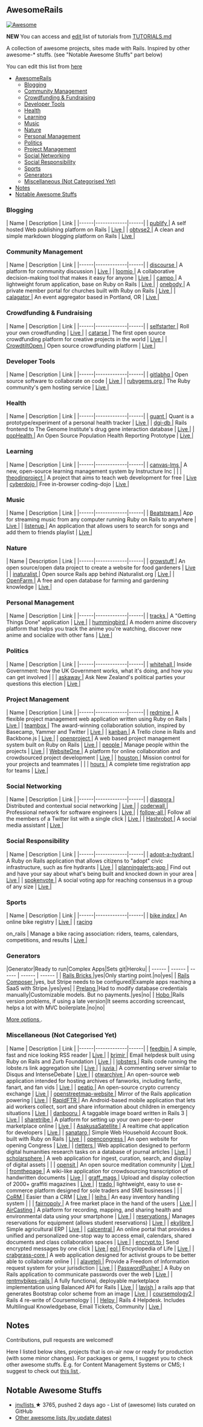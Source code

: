 <h2>
 AwesomeRails
</h2>
<p>
 <a href="https://github.com/sindresorhus/awesome">
  <img alt="Awesome" src="https://cdn.rawgit.com/sindresorhus/awesome/d7305f38d29fed78fa85652e3a63e154dd8e8829/media/badge.svg"/>
 </a>
</p>
<p>
 <strong>
  NEW
 </strong>
 You can access and
 <a href="https://github.com/ekremkaraca/awesome-rails/edit/master/TUTORIALS.md">
  edit
 </a>
 list of tutorials from
 <a href="https://github.com/ekremkaraca/awesome-rails/blob/master/TUTORIALS.md">
  TUTORIALS.md
 </a>
</p>
<p>
 A collection of awesome projects, sites made with Rails. Inspired by other awesome-* stuffs. (see "Notable Awesome Stuffs" part below)
</p>
<p>
 You can edit this list from
 <a href="https://github.com/ekremkaraca/awesome-rails/edit/master/README.md">
  here
 </a>
</p>
<ul>
 <li>
  <a href="#AwesomeRails">
   AwesomeRails
  </a>
  <ul>
   <li>
    <a href="#blogging">
     Blogging
    </a>
   </li>
   <li>
    <a href="#community-management">
     Community Management
    </a>
   </li>
   <li>
    <a href="#crowdfunding--fundraising">
     Crowdfunding & Fundraising
    </a>
   </li>
   <li>
    <a href="#developer-tools">
     Developer Tools
    </a>
   </li>
   <li>
    <a href="#health">
     Health
    </a>
   </li>
   <li>
    <a href="#learning">
     Learning
    </a>
   </li>
   <li>
    <a href="#music">
     Music
    </a>
   </li>
   <li>
    <a href="#nature">
     Nature
    </a>
   </li>
   <li>
    <a href="#personal-management">
     Personal Management
    </a>
   </li>
   <li>
    <a href="#politics">
     Politics
    </a>
   </li>
   <li>
    <a href="#project-management">
     Project Management
    </a>
   </li>
   <li>
    <a href="#social-networking">
     Social Networking
    </a>
   </li>
   <li>
    <a href="#social-responsibility">
     Social Responsibility
    </a>
   </li>
   <li>
    <a href="#sports">
     Sports
    </a>
   </li>
   <li>
    <a href="#generators">
     Generators
    </a>
   </li>
   <li>
    <a href="#miscellaneous-not-categorised-yet">
     Miscellaneous (Not Categorised Yet)
    </a>
   </li>
  </ul>
 </li>
 <li>
  <a href="#notes">
   Notes
  </a>
 </li>
 <li>
  <a href="#notable-awesome-stuffs">
   Notable Awesome Stuffs
  </a>
 </li>
</ul>
<h3>
 Blogging
</h3>
<p>
 | Name | Description | Link |
|------|-------------|------|
|
 <a href="https://github.com/publify/publify">
  publify
 </a>
 | A self hosted Web publishing platform on Rails |
 <a href="http://demo.publify.co/">
  Live
 </a>
 |
|
 <a href="https://github.com/natew/obtvse2">
  obtvse2
 </a>
 | A clean and simple markdown blogging platform on Rails |
 <a href="http://obtvse2.herokuapp.com/">
  Live
 </a>
 |
</p>
<h3>
 Community Management
</h3>
<p>
 | Name | Description | Link |
|------|-------------|------|
|
 <a href="https://github.com/discourse/discourse">
  discourse
 </a>
 | A platform for community discussion |
 <a href="http://try.discourse.org/">
  Live
 </a>
 |
|
 <a href="https://github.com/loomio/loomio">
  loomio
 </a>
 | A collaborative decision-making tool that makes it easy for anyone |
 <a href="https://www.loomio.org/">
  Live
 </a>
 |
|
 <a href="https://github.com/chloerei/campo">
  campo
 </a>
 | A lightweight forum application, base on Ruby on Rails |
 <a href="http://codecampo.com/">
  Live
 </a>
 |
|
 <a href="https://github.com/churchio/onebody">
  onebody
 </a>
 | A private member portal for churches built with Ruby on Rails |
 <a href="https://church.io/">
  Live
 </a>
 |
|
 <a href="https://github.com/calagator/calagator">
  calagator
 </a>
 | An event aggregator based in Portland, OR |
 <a href="http://calagator.org">
  Live
 </a>
 |
</p>
<h3>
 Crowdfunding & Fundraising
</h3>
<p>
 | Name | Description | Link |
|------|-------------|------|
|
 <a href="https://github.com/lockitron/selfstarter">
  selfstarter
 </a>
 | Roll your own crowdfunding |
 <a href="http://www.selfstarter.us">
  Live
 </a>
 |
|
 <a href="https://github.com/catarse/catarse">
  catarse
 </a>
 | The first open source crowdfunding platform for creative projects in the world |
 <a href="http://catarse.me/">
  Live
 </a>
 |
|
 <a href="https://github.com/Crowdtilt/CrowdtiltOpen">
  CrowdtiltOpen
 </a>
 | Open source crowdfunding platform |
 <a href="http://open.crowdtilt.com/">
  Live
 </a>
 |
</p>
<h3>
 Developer Tools
</h3>
<p>
 | Name | Description | Link |
|------|-------------|------|
|
 <a href="https://github.com/gitlabhq/gitlabhq">
  gitlabhq
 </a>
 | Open source software to collaborate on code |
 <a href="https://gitlab.com/gitlab-org/gitlab-ce/">
  Live
 </a>
 |
|
 <a href="https://github.com/rubygems/rubygems.org">
  rubygems.org
 </a>
 | The Ruby community's gem hosting service |
 <a href="https://rubygems.org/">
  Live
 </a>
 |
</p>
<h3>
 Health
</h3>
<p>
 | Name | Description | Link |
|------|-------------|------|
|
 <a href="https://github.com/jdjkelly/quant">
  quant
 </a>
 | Quant is a prototype/experiment of a personal health tracker |
 <a href="http://www.getquant.com">
  Live
 </a>
 |
|
 <a href="https://github.com/genome/dgi-db">
  dgi-db
 </a>
 | Rails frontend to The Genome Institute's drug gene interaction database |
 <a href="http://dgidb.genome.wustl.edu/">
  Live
 </a>
 |
|
 <a href="https://github.com/pophealth/popHealth">
  popHealth
 </a>
 | An Open Source Population Health Reporting Prototype |
 <a href="http://projectpophealth.org/">
  Live
 </a>
 |
</p>
<h3>
 Learning
</h3>
<p>
 | Name | Description | Link |
|------|-------------|------|
|
 <a href="https://github.com/instructure/canvas-lms">
  canvas-lms
 </a>
 | A new, open-source learning management system by Instructure Inc | |
|
 <a href="https://github.com/TheOdinProject/theodinproject">
  theodinproject
 </a>
 | A project that aims to teach web development for free |
 <a href="http://www.theodinproject.com/">
  Live
 </a>
 |
 <a href="https://github.com/JonJagger/cyber-dojo">
  cyberdojo
 </a>
 | Free in-browser coding-dojo |
 <a href="http://cyber-dojo.org/">
  Live
 </a>
 |
</p>
<h3>
 Music
</h3>
<p>
 | Name | Description | Link |
|------|-------------|------|
|
 <a href="https://github.com/Darep/Beatstream">
  Beatstream
 </a>
 | App for streaming music from any computer running Ruby on Rails to anywhere |
 <a href="http://www.beatstream.fi/">
  Live
 </a>
 |
|
 <a href="https://github.com/ooofinooo/listenup">
  listenup
 </a>
 | An application that allows users to search for songs and add them to friends playlist |
 <a href="http://listenup-songshare.herokuapp.com/">
  Live
 </a>
 |
</p>
<h3>
 Nature
</h3>
<p>
 | Name | Description | Link |
|------|-------------|------|
|
 <a href="https://github.com/Growstuff/growstuff">
  growstuff
 </a>
 | An open source/open data project to create a website for food gardeners |
 <a href="http://growstuff.org/">
  Live
 </a>
 |
|
 <a href="https://github.com/inaturalist/inaturalist">
  inaturalist
 </a>
 | Open source Rails app behind iNaturalist.org |
 <a href="http://www.inaturalist.org">
  Live
 </a>
 |
|
 <a href="https://github.com/openfarmcc/OpenFarm">
  OpenFarm
 </a>
 | A free and open database for farming and gardening knowledge |
 <a href="https://openfarm.cc/">
  Live
 </a>
 |
</p>
<h3>
 Personal Management
</h3>
<p>
 | Name | Description | Link |
|------|-------------|------|
|
 <a href="https://github.com/TracksApp/tracks">
  tracks
 </a>
 | A "Getting Things Done" application |
 <a href="http://www.getontracks.org/">
  Live
 </a>
 |
|
 <a href="https://github.com/hummingbird-me/hummingbird">
  hummingbird
 </a>
 | A modern anime discovery platform that helps you track the anime you're watching, discover new anime and socialize with other fans |
 <a href="https://hummingbird.me/">
  Live
 </a>
 |
</p>
<h3>
 Politics
</h3>
<p>
 | Name | Description | Link |
|------|-------------|------|
|
 <a href="https://github.com/alphagov/whitehall">
  whitehall
 </a>
 | Inside Government: how the UK Government works, what it's doing, and how you can get involved | |
|
 <a href="https://github.com/askaway/askaway">
  askaway
 </a>
 | Ask New Zealand's political parties your questions this election |
 <a href="https://nzelection.askaway.org.nz/">
  Live
 </a>
 |
</p>
<h3>
 Project Management
</h3>
<p>
 | Name | Description | Link |
|------|-------------|------|
|
 <a href="https://github.com/edavis10/redmine">
  redmine
 </a>
 | A flexible project management web application written using Ruby on Rails |
 <a href="http://demo.redmine.org/">
  Live
 </a>
 |
|
 <a href="https://github.com/teambox/teambox">
  teambox
 </a>
 | The award-winning collaboration solution, inspired by Basecamp, Yammer and Twitter |
 <a href="https://redbooth.com/">
  Live
 </a>
 |
|
 <a href="https://github.com/somlor/kanban">
  kanban
 </a>
 | A Trello clone in Rails and Backbone.js |
 <a href="http://kanban.seanomlor.com/">
  Live
 </a>
 |
|
 <a href="https://github.com/opf/openproject">
  openproject
 </a>
 | A web based project management system built on Ruby on Rails |
 <a href="https://openproject-demo.org/">
  Live
 </a>
 |
|
 <a href="https://github.com/netguru/people">
  people
 </a>
 | Manage people within the projects |
 <a href="https://www.netguru.co/opensource">
  Live
 </a>
 |
|
 <a href="https://github.com/AgileVentures/WebsiteOne">
  WebsiteOne
 </a>
 | A platform for online collaboration and crowdsourced project development |
 <a href="http://www.agileventures.org/">
  Live
 </a>
 |
|
 <a href="https://github.com/houston/houston-core">
  houston
 </a>
 | Mission control for your projects and teammates | |
|
 <a href="https://github.com/defactosoftware/hours">
  hours
 </a>
 | A complete time registration app for teams |
 <a href="https://happyhours.io">
  Live
 </a>
 |
</p>
<h3>
 Social Networking
</h3>
<p>
 | Name | Description | Link |
|------|-------------|------|
|
 <a href="https://github.com/diaspora/diaspora">
  diaspora
 </a>
 | Distributed and contextual social networking |
 <a href="https://diasporafoundation.org/">
  Live
 </a>
 |
|
 <a href="https://github.com/assemblymade/coderwall">
  coderwall
 </a>
 | Professional network for software engineers |
 <a href="https://coderwall.com/">
  Live
 </a>
 |
|
 <a href="https://github.com/codeforamerica/follow-all">
  follow-all
 </a>
 | Follow all the members of a Twitter list with a single click |
 <a href="http://follow-all.herokuapp.com/">
  Live
 </a>
 |
|
 <a href="https://github.com/rysmith/hashrobot">
  Hashrobot
 </a>
 | A social media assistant |
 <a href="http://www.hashrobot.com/">
  Live
 </a>
 |
</p>
<h3>
 Social Responsibility
</h3>
<p>
 | Name | Description | Link |
|------|-------------|------|
|
 <a href="https://github.com/codeforamerica/adopt-a-hydrant">
  adopt-a-hydrant
 </a>
 | A Ruby on Rails application that allows citizens to "adopt" civic infrastructure, such as fire hydrants |
 <a href="http://adopt-a-hydrant.herokuapp.com/">
  Live
 </a>
 |
|
 <a href="https://github.com/openaustralia/planningalerts">
  planningalerts-app
 </a>
 | Find out and have your say about what's being built and knocked down in your area |
 <a href="http://www.planningalerts.org.au/application">
  Live
 </a>
 |
|
 <a href="https://github.com/Spokenvote/spokenvote">
  spokenvote
 </a>
 | A social voting app for reaching consensus in a group of any size |
 <a href="http://www.spokenvote.org">
  Live
 </a>
 |
</p>
<h3>
 Sports
</h3>
<p>
 | Name | Description | Link |
|------|-------------|------|
|
 <a href="https://github.com/bikeindex/bike_index">
  bike
  <em>
   index
  </em>
 </a>
 | An online bike registry |
 <a href="https://bikeindex.org/">
  Live
 </a>
 |
|
 <a href="https://github.com/scottwillson/racing_on_rails">
  racing
 </a>
</p>
on_rails
| Manage a bike racing association: riders, teams, calendars, competitions, and results |
<a href="http://racingonrails.rocketsurgeryllc.com/">
 Live
</a>
|
<h3>
 Generators
</h3>
<p>
 |Generator|Ready to run|Complex Apps|Sets git|Heroku|
| ------ | ------ | ------ | ------ | ------ |
|
 <a href="http://www.railsbricks.net/">
  Rails Bricks
 </a>
 |yes|Only starting point.|no|yes|
|
 <a href="https://github.com/RailsApps/rails-composer">
  Rails Composer
 </a>
 |yes, but Stripe needs to be configured|Example apps reaching a SaaS with Stripe.|yes|yes|
|
 <a href="http://prelang.com/">
  Prelang
 </a>
 |Had to modify database credentials manually|Customizable models. But no payments.|yes|no|
|
 <a href="http://www.hobocentral.net/">
  Hobo
 </a>
 |Rails version problems, if using a late version|It seems according screencast, helps a lot with MVC boilerplate.|no|no|
</p>
<p>
 <a href="http://railsapps.github.io/rails-application-templates.html">
  More options
 </a>
 .
</p>
<h3>
 Miscellaneous (Not Categorised Yet)
</h3>
<p>
 | Name | Description | Link |
|------|-------------|------|
|
 <a href="https://github.com/feedbin/feedbin">
  feedbin
 </a>
 | A simple, fast and nice looking RSS reader |
 <a href="https://feedbin.com">
  Live
 </a>
 |
|
 <a href="https://github.com/ivaldi/brimir">
  brimir
 </a>
 | Email helpdesk built using Ruby on Rails and Zurb Foundation |
 <a href="http://demo.getbrimir.com/">
  Live
 </a>
 |
|
 <a href="https://github.com/jcs/lobsters">
  lobsters
 </a>
 | Rails code running the lobste.rs link aggregation site |
 <a href="https://lobste.rs">
  Live
 </a>
 |
|
 <a href="https://github.com/phusion/juvia">
  juvia
 </a>
 | A commenting server similar to Disqus and IntenseDebate |
 <a href="http://juvia-demo.phusion.nl/">
  Live
 </a>
 |
|
 <a href="https://github.com/otwcode/otwarchive">
  otwarchive
 </a>
 | An open-source web application intended for hosting archives of fanworks, including fanfic, fanart, and fan vids |
 <a href="http://archiveofourown.org/">
  Live
 </a>
 |
|
 <a href="https://github.com/peatio/peatio">
  peatio
 </a>
 | An open-source crypto currency exchange |
 <a href="https://peatio.com/">
  Live
 </a>
 |
|
 <a href="https://github.com/openstreetmap/openstreetmap-website">
  openstreetmap-website
 </a>
 | Mirror of the Rails application powering |
 <a href="http://www.openstreetmap.org">
  Live
 </a>
 |
|
 <a href="https://github.com/rapidftr/RapidFTR">
  RapidFTR
 </a>
 | An Android-based mobile application that lets aid workers collect, sort and share information about children in emergency situations |
 <a href="http://www.rapidftr.com/">
  Live
 </a>
 |
|
 <a href="https://github.com/r888888888/danbooru">
  danbooru
 </a>
 | A taggable image board written in Rails 3 |
 <a href="http://testbooru.donmai.us">
  Live
 </a>
 |
|
 <a href="https://github.com/sharetribe/sharetribe">
  sharetribe
 </a>
 | A platform for setting up your own peer-to-peer marketplace online |
 <a href="https://www.sharetribe.com">
  Live
 </a>
 |
|
 <a href="https://github.com/codefirst/AsakusaSatellite">
  AsakusaSatellite
 </a>
 | A realtime chat application for developers |
 <a href="http://www.codefirst.org/AsakusaSatellite/">
  Live
 </a>
 |
|
 <a href="https://github.com/kaznum/sanataro">
  sanataro
 </a>
 | Simple Web Household Account Book. built with Ruby on Rails |
 <a href="http://sanataro.herokuapp.com">
  Live
 </a>
 |
|
 <a href="https://github.com/sunlightlabs/opencongress">
  opencongress
 </a>
 | An open website for opening Congress |
 <a href="https://www.opencongress.org/">
  Live
 </a>
 |
|
 <a href="https://github.com/rletters/rletters">
  rletters
 </a>
 | Web application designed to perform digital humanities research tasks on a database of journal articles |
 <a href="http://www.rletters.net">
  Live
 </a>
 |
|
 <a href="https://github.com/psu-stewardship/scholarsphere">
  scholarsphere
 </a>
 | A web application for ingest, curation, search, and display of digital assets | |
|
 <a href="https://github.com/danbartlett/opensit">
  opensit
 </a>
 | An open source meditation community |
 <a href="http://opensit.com">
  Live
 </a>
 |
|
 <a href="https://github.com/benwbrum/fromthepage">
  fromthepage
 </a>
 | A wiki-like application for crowdsourcing transcription of handwritten documents |
 <a href="http://beta.fromthepage.com/">
  Live
 </a>
 |
|
 <a href="https://github.com/dankleiman/graff_mags">
  graff_mags
 </a>
 | Upload and display collection of 2000+ graffiti magazines |
 <a href="http://graffmags.herokuapp.com/">
  Live
 </a>
 |
|
 <a href="https://github.com/Jellyfishboy/trado">
  trado
 </a>
 |  lightweight, easy to use e-commerce platform designed for sole traders and SME businesses | |
|
 <a href="https://github.com/SIGIRE/CoRM">
  CoRM
 </a>
 | Easier than a CRM |
 <a href="http://www.corm.fr">
  Live
 </a>
 |
|
 <a href="https://github.com/leihs/leihs">
  leihs
 </a>
 | An easy inventory handling system | |
|
 <a href="https://github.com/fairmondo/fairmondo">
  fairnopoly
 </a>
 | A free market place in the hand of the users |
 <a href="https://www.fairmondo.de/">
  Live
 </a>
 |
|
 <a href="https://github.com/HabitatMap/AirCasting">
  AirCasting
 </a>
 | A platform for recording, mapping, and sharing health and environmental data using your smartphone |
 <a href="http://aircasting.org">
  Live
 </a>
 |
|
 <a href="https://github.com/YaleSTC/reservations">
  reservations
 </a>
 | Manages reservations for equipment (allows student reservations) |
 <a href="http://yalestc.github.io/reservations/">
  Live
 </a>
 |
|
 <a href="https://github.com/ekylibre/ekylibre">
  ekylibre
 </a>
 | Simple agricultural ERP |
 <a href="http://ekylibre.org">
  Live
 </a>
 |
|
 <a href="https://github.com/ets-berkeley-edu/calcentral">
  calcentral
 </a>
 | An online portal that provides a unified and personalized one-stop way to access email, calendars, shared documents and class collaboration spaces |
 <a href="https://calcentral.berkeley.edu">
  Live
 </a>
 |
|
 <a href="https://github.com/encrypt-to/encrypt.to">
  encrypt.to
 </a>
 | Send encrypted messages by one click |
 <a href="https://encrypt.to/">
  Live
 </a>
 |
 <a href="https://github.com/EOL/eol">
  eol
 </a>
 | Encyclopedia of Life |
 <a href="http://eol.org/">
  Live
 </a>
 |
|
 <a href="https://github.com/riseuplabs/crabgrass-core">
  crabgrass-core
 </a>
 | A web application designed for activist groups to be better able to collaborate online | |
|
 <a href="https://github.com/mysociety/alaveteli">
  alaveteli
 </a>
 | Provide a Freedom of Information request system for your jurisdiction |
 <a href="http://alaveteli.org">
  Live
 </a>
 |
|
 <a href="https://github.com/pglombardo/PasswordPusher">
  PasswordPusher
 </a>
 | A Ruby on Rails application to communicate passwords over the web |
 <a href="https://pwpush.com/">
  Live
 </a>
 |
|
 <a href="https://github.com/balanced/rentmybikes-rails">
  rentmybikes-rails
 </a>
 | A fully functional, deployable marketplace implementation using Balanced API for Rails |
 <a href="http://rails.rentmybike.co/">
  Live
 </a>
 |
|
 <a href="https://github.com/mquan/lavish">
  lavish
 </a>
 | a rails app that generates Bootstrap color scheme from an image |
 <a href="http://www.lavishbootstrap.com/">
  Live
 </a>
 |
|
 <a href="https://github.com/Coursemology/coursemology2">
  coursemology2
 </a>
 | Rails 4 re-write of Coursemology | |
|
 <a href="https://github.com/scott/helpy">
  Helpy
 </a>
 | Rails 4 Helpdesk. Includes Multilingual Knowledgebase, Email Tickets, Community |
 <a href="http://helpy.io">
  Live
 </a>
 |
</p>
<h2>
 Notes
</h2>
<p>
 Contributions, pull requests are welcomed!
</p>
<p>
 Here I listed below sites, projects that is on-air now or ready for production (with some minor changes). For packages or gems, I suggest you to check other awesome stuffs. E.g. for Content Management Systems or CMS; I suggest to check out
 <a href="https://github.com/Sdogruyol/awesome-ruby#cms">
  this list
 </a>
 .
</p>
<h2>
 Notable Awesome Stuffs
</h2>
<ul>
 <li>
  <a href="https://github.com/jnv/lists">
   jnv/lists
  </a>
  <span>
   &#9733 3765, pushed 2 days ago
  </span>
  - List of (awesome) lists curated on GitHub
 </li>
 <li>
  <a href="https://github.com/search?utf8=%E2%9C%93&q=awesome+list+sort%3Aupdated&type=Repositories&ref=searchresults">
   Other awesome lists (by update dates)
  </a>
 </li>
</ul>
